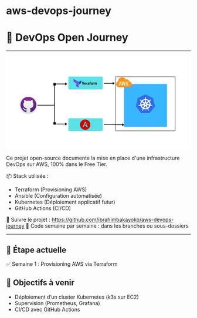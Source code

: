# aws-devops-journey
# 🚀 DevOps Open Journey

---
<img src="./docs/devopsjourney.png" alt="aws devops journey Architecture"/>

Ce projet open-source documente la mise en place d'une infrastructure DevOps sur AWS, 100% dans le Free Tier.

📦 Stack utilisée :
- Terraform (Provisioning AWS)
- Ansible (Configuration automatisée)
- Kubernetes (Déploiement applicatif futur)
- GitHub Actions (CI/CD)

🔗 Suivre le projet : https://github.com/ibrahimbakayoko/aws-devops-journey 
📁 Code semaine par semaine : dans les branches ou sous-dossiers

---

## 📍 Étape actuelle
✅ Semaine 1 : Provisioning AWS via Terraform

## 📌 Objectifs à venir
- Déploiement d’un cluster Kubernetes (k3s sur EC2)
- Supervision (Prometheus, Grafana)
- CI/CD avec GitHub Actions

